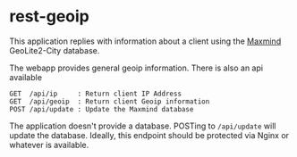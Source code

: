 # rest-geoip

This application replies with information about a client using the [Maxmind](https://www.maxmind.com) GeoLite2-City database.

The webapp provides general geoip information. There is also an api available

```
GET  /api/ip     : Return client IP Address
GET  /api/geoip  : Return client Geoip information
POST /api/update : Update the Maxmind database
```

The application doesn't provide a database. POSTing to `/api/update` will update the database. Ideally, this endpoint should be protected via Nginx or whatever is available.
